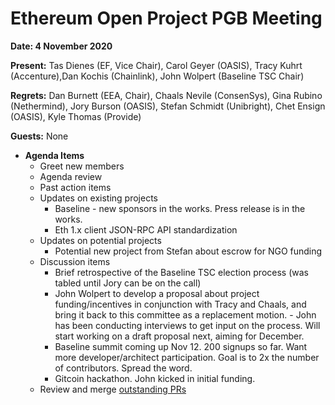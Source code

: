 # Ethereum Open Project PGB Meeting

**Date: 4 November 2020**

**Present:** Tas Dienes (EF, Vice Chair), Carol Geyer (OASIS), Tracy Kuhrt (Accenture),Dan Kochis (Chainlink), John Wolpert (Baseline TSC Chair)

**Regrets:** Dan Burnett (EEA, Chair), Chaals Nevile (ConsenSys), Gina Rubino (Nethermind), Jory Burson (OASIS), Stefan Schmidt (Unibright), Chet Ensign (OASIS), Kyle Thomas (Provide)

**Guests:** None

*   **Agenda Items**
    *   Greet new members
    *   Agenda review
    *   Past action items
    *   Updates on existing projects
        *   Baseline - new sponsors in the works. Press release is in the works.
        *   Eth 1.x client JSON-RPC API standardization
    *   Updates on potential projects
        *   Potential new project from Stefan about escrow for NGO funding 
    *   Discussion items
        *   Brief retrospective of the Baseline TSC election process (was tabled until Jory can be on the call)
        *   John Wolpert to develop a proposal about project funding/incentives in conjunction with Tracy and Chaals, and bring it back to this committee as a replacement motion. - John has been conducting interviews to get input on the process.  Will start working on a draft proposal next, aiming for December.
        *   Baseline summit coming up Nov 12. 200 signups so far.  Want more developer/architect participation.  Goal is to 2x the number of contributors.  Spread the word.
        *   Gitcoin hackathon.  John kicked in initial funding.
    *   Review and merge [outstanding PRs](https://github.com/ethereum-oasis/oasis-open-project/pulls)